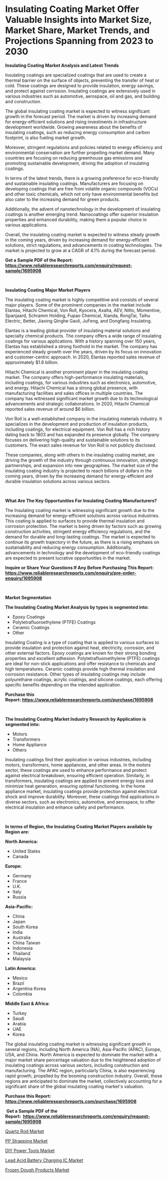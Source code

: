 <p><h1>Insulating Coating Market Offer Valuable Insights into Market Size, Market Share, Market Trends, and Projections Spanning from 2023 to 2030</h1></p><p><strong>Insulating Coating Market Analysis and Latest Trends</strong></p>
<p><p>Insulating coatings are specialized coatings that are used to create a thermal barrier on the surface of objects, preventing the transfer of heat or cold. These coatings are designed to provide insulation, energy savings, and protect against corrosion. Insulating coatings are extensively used in various industries such as automotive, aerospace, oil and gas, and building and construction.</p><p>The global insulating coating market is expected to witness significant growth in the forecast period. The market is driven by increasing demand for energy-efficient solutions and rising investments in infrastructure development worldwide. Growing awareness about the benefits of insulating coatings, such as reducing energy consumption and carbon footprint, is also fueling market growth.</p><p>Moreover, stringent regulations and policies related to energy efficiency and environmental conservation are further propelling market demand. Many countries are focusing on reducing greenhouse gas emissions and promoting sustainable development, driving the adoption of insulating coatings.</p><p>In terms of the latest trends, there is a growing preference for eco-friendly and sustainable insulating coatings. Manufacturers are focusing on developing coatings that are free from volatile organic compounds (VOCs) and other toxic chemicals, which not only have environmental benefits but also cater to the increasing demand for green products.</p><p>Additionally, the advent of nanotechnology in the development of insulating coatings is another emerging trend. Nanocoatings offer superior insulation properties and enhanced durability, making them a popular choice in various applications.</p><p>Overall, the insulating coating market is expected to witness steady growth in the coming years, driven by increasing demand for energy-efficient solutions, strict regulations, and advancements in coating technologies. The market is projected to grow at a CAGR of 4.1% during the forecast period.</p></p>
<p><strong>Get a Sample PDF of the Report:&nbsp; <a href="https://www.reliableresearchreports.com/enquiry/request-sample/1695908">https://www.reliableresearchreports.com/enquiry/request-sample/1695908</a></strong></p>
<p>&nbsp;</p>
<p><strong>Insulating Coating Major Market Players</strong></p>
<p><p>The insulating coating market is highly competitive and consists of several major players. Some of the prominent companies in the market include Elantas, Hitachi Chemical, Von Roll, Kyocera, Axalta, AEV, Nitto, Momentive, Spanjaard, Schramm Holding, Fupao Chemical, Xianda, RongTai, Taihu Electric, Better, Jiaxing Qinghe Gaoli, JuFeng, and Dongfang Insulating.</p><p>Elantas is a leading global provider of insulating material solutions and specialty chemical products. The company offers a wide range of insulating coatings for various applications. With a history spanning over 150 years, Elantas has established a strong foothold in the market. The company has experienced steady growth over the years, driven by its focus on innovation and customer-centric approach. In 2020, Elantas reported sales revenue of approximately $1.6 billion.</p><p>Hitachi Chemical is another prominent player in the insulating coating market. The company offers high-performance insulating materials, including coatings, for various industries such as electronics, automotive, and energy. Hitachi Chemical has a strong global presence, with manufacturing facilities and sales offices in multiple countries. The company has witnessed significant market growth due to its technological advancements and strategic collaborations. In 2020, Hitachi Chemical reported sales revenue of around $6 billion.</p><p>Von Roll is a well-established company in the insulating materials industry. It specializes in the development and production of insulation products, including coatings, for electrical equipment. Von Roll has a rich history dating back to 1803 and has expanded its presence globally. The company focuses on delivering high-quality and sustainable solutions to its customers. The exact sales revenue for Von Roll is not publicly disclosed.</p><p>These companies, along with others in the insulating coating market, are driving the growth of the industry through continuous innovation, strategic partnerships, and expansion into new geographies. The market size of the insulating coating industry is projected to reach billions of dollars in the coming years, driven by the increasing demand for energy-efficient and durable insulation solutions across various sectors.</p></p>
<p>&nbsp;</p>
<p><strong>What Are The Key Opportunities For Insulating Coating Manufacturers?</strong></p>
<p><p>The Insulating coating market is witnessing significant growth due to the increasing demand for energy-efficient solutions across various industries. This coating is applied to surfaces to provide thermal insulation and corrosion protection. The market is being driven by factors such as growing construction activities, stringent energy efficiency regulations, and the demand for durable and long-lasting coatings. The market is expected to continue its growth trajectory in the future, as there is a rising emphasis on sustainability and reducing energy consumption. Additionally, advancements in technology and the development of eco-friendly coatings are expected to present lucrative opportunities in the market.</p></p>
<p><strong>Inquire or Share Your Questions If Any Before Purchasing This Report: <a href="https://www.reliableresearchreports.com/enquiry/pre-order-enquiry/1695908">https://www.reliableresearchreports.com/enquiry/pre-order-enquiry/1695908</a></strong></p>
<p>&nbsp;</p>
<p><strong>Market Segmentation</strong></p>
<p><strong>The Insulating Coating Market Analysis by types is segmented into:</strong></p>
<p><ul><li>Epoxy Coatings</li><li>Polytetrafluoroethylene (PTFE) Coatings</li><li>Ceramic Coatings</li><li>Other</li></ul></p>
<p><p>Insulating Coating is a type of coating that is applied to various surfaces to provide insulation and protection against heat, electricity, corrosion, and other external factors. Epoxy coatings are known for their strong bonding properties and excellent adhesion. Polytetrafluoroethylene (PTFE) coatings are ideal for non-stick applications and offer resistance to chemicals and high temperatures. Ceramic coatings provide high thermal insulation and corrosion resistance. Other types of insulating coatings may include polyurethane coatings, acrylic coatings, and silicone coatings, each offering specific benefits depending on the intended application.</p></p>
<p><strong>Purchase this Report:&nbsp;<a href="https://www.reliableresearchreports.com/purchase/1695908">https://www.reliableresearchreports.com/purchase/1695908</a></strong></p>
<p>&nbsp;</p>
<p><strong>The Insulating Coating Market Industry Research by Application is segmented into:</strong></p>
<p><ul><li>Motors</li><li>Transformers</li><li>Home Appliance</li><li>Others</li></ul></p>
<p><p>Insulating coatings find their application in various industries, including motors, transformers, home appliances, and other areas. In the motors sector, these coatings are used to enhance performance and protect against electrical breakdown, ensuring efficient operation. Similarly, in transformers, insulating coatings are applied to prevent energy loss and minimize heat generation, ensuring optimal functioning. In the home appliance market, insulating coatings provide protection against electrical shock and improve durability. Moreover, these coatings find applications in diverse sectors, such as electronics, automotive, and aerospace, to offer electrical insulation and enhance safety and performance.</p></p>
<p>&nbsp;</p>
<p><strong>In terms of Region, the Insulating Coating Market Players available by Region are:</strong></p>
<p>
    <p> <strong> North America: </strong>
        <ul>
            <li>United States</li>
            <li>Canada</li>
        </ul>
        </p> 
    <p> <strong> Europe: </strong>
        <ul>
            <li>Germany</li>
            <li>France</li>
            <li>U.K.</li>
            <li>Italy</li>
            <li>Russia</li>
        </ul>
        </p> 
    <p> <strong> Asia-Pacific: </strong>
        <ul>
            <li>China</li>
            <li>Japan</li>
            <li>South Korea</li>
            <li>India</li>
            <li>Australia</li>
            <li>China Taiwan</li>
            <li>Indonesia</li>
            <li>Thailand</li>
            <li>Malaysia</li>
        </ul>
        </p> 
    <p> <strong> Latin America: </strong>
        <ul>
            <li>Mexico</li>
            <li>Brazil</li>
            <li>Argentina Korea</li>
            <li>Colombia</li>
        </ul>
        </p> 
    <p> <strong> Middle East & Africa: </strong>
        <ul>
            <li>Turkey</li>
            <li>Saudi</li>
            <li>Arabia</li>
            <li>UAE</li>
            <li>Korea</li>
        </ul>
    </p>
    </p>
<p><p>The global insulating coating market is witnessing significant growth in several regions, including North America (NA), Asia-Pacific (APAC), Europe, USA, and China. North America is expected to dominate the market with a major market share percentage valuation due to the heightened adoption of insulating coatings across various sectors, including construction and manufacturing. The APAC region, particularly China, is also experiencing rapid growth, propelled by the booming construction industry. Overall, these regions are anticipated to dominate the market, collectively accounting for a significant share of the global insulating coating market's valuation.</p></p>
<p><strong>Purchase this Report: <a href="https://www.reliableresearchreports.com/purchase/1695908">https://www.reliableresearchreports.com/purchase/1695908</a></strong></p>
<p>&nbsp;<strong>Get a Sample PDF of the Report:&nbsp;&nbsp;<a href="https://www.reliableresearchreports.com/enquiry/request-sample/1695908">https://www.reliableresearchreports.com/enquiry/request-sample/1695908</a></strong></p>
<p><strong></strong></p>
<p><p><a href="https://github.com/marloy8/Market-Research-Report-List-1/blob/main/quartz-rod-market.md">Quartz Rod Market</a></p><p><a href="https://github.com/aliciawhite5576/Market-Research-Report-List-1/blob/main/pp-strapping-market.md">PP Strapping Market</a></p><p><a href="https://medium.com/@slanecode210/decoding-diy-power-tools-market-metrics-market-share-trends-and-growth-patterns-4a0b52ca653f">DIY Power Tools Market</a></p><p><a href="https://medium.com/@linabernier/lead-acid-battery-charging-ic-market-the-key-to-successful-business-strategy-forecast-till-2030-6b7603ce6498">Lead Acid Battery Charging IC Market</a></p><p><a href="https://medium.com/@sandramurphy56/frozen-dough-products-market-size-and-market-trends-complete-industry-overview-2023-to-2030-4eb465fadb6c">Frozen Dough Products Market</a></p></p>